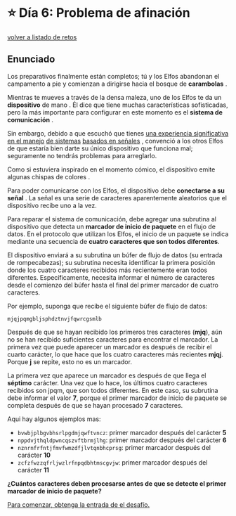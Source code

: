 # ⭐️ Día 6: Problema de afinación
[volver a listado de retos](./../../README.md)

## Enunciado

Los preparativos finalmente están completos; tú y los Elfos abandonan el campamento a pie y comienzan a dirigirse hacia el bosque de **carambolas** .

Mientras te mueves a través de la densa maleza, uno de los Elfos te da un **dispositivo** de mano . Él dice que tiene muchas características sofisticadas, pero la más importante para configurar en este momento es el **sistema de comunicación** .

Sin embargo, debido a que escuchó que tienes [una experiencia significativa](https://adventofcode.com/2016/day/25) [en el manejo](https://adventofcode.com/2019/day/7) [de sistemas](https://adventofcode.com/2021/day/25) [basados en señales](https://adventofcode.com/2019/day/16) , convenció a los otros Elfos de que estaría bien darte su único dispositivo que funciona mal; seguramente no tendrás problemas para arreglarlo.

Como si estuviera inspirado en el momento cómico, el dispositivo emite algunas chispas de colores .

Para poder comunicarse con los Elfos, el dispositivo debe **conectarse a su señal** . La señal es una serie de caracteres aparentemente aleatorios que el dispositivo recibe uno a la vez.

Para reparar el sistema de comunicación, debe agregar una subrutina al dispositivo que detecta un **marcador de inicio de paquete** en el flujo de datos. En el protocolo que utilizan los Elfos, el inicio de un paquete se indica mediante una secuencia de **cuatro caracteres que son todos diferentes**.

El dispositivo enviará a su subrutina un búfer de flujo de datos (su entrada de rompecabezas); su subrutina necesita identificar la primera posición donde los cuatro caracteres recibidos más recientemente eran todos diferentes. Específicamente, necesita informar el número de caracteres desde el comienzo del búfer hasta el final del primer marcador de cuatro caracteres.

Por ejemplo, suponga que recibe el siguiente búfer de flujo de datos:

```
mjqjpqmgbljsphdztnvjfqwrcgsmlb
```

Después de que se hayan recibido los primeros tres caracteres (**mjq**), aún no se han recibido suficientes caracteres para encontrar el marcador. La primera vez que puede aparecer un marcador es después de recibir el cuarto carácter, lo que hace que los cuatro caracteres más recientes **mjqj**. Porque **j** se repite, esto no es un marcador.

La primera vez que aparece un marcador es después de que llega el **séptimo** carácter. Una vez que lo hace, los últimos cuatro caracteres recibidos son jpqm, que son todos diferentes. En este caso, su subrutina debe informar el valor **7**, porque el primer marcador de inicio de paquete se completa después de que se hayan procesado **7** caracteres.

Aqui hay algunos ejemplos mas:

  - `bvwbjplbgvbhsrlpgdmjqwftvncz`: primer marcador después del carácter **5**
  - `nppdvjthqldpwncqszvftbrmjlhg`: primer marcador después del carácter **6**
  - `nznrnfrfntjfmvfwmzdfjlvtqnbhcprsg`: primer marcador después del carácter **10**
  - `zcfzfwzzqfrljwzlrfnpqdbhtmscgvjw`: primer marcador después del carácter **11**

**¿Cuántos caracteres deben procesarse antes de que se detecte el primer marcador de inicio de paquete?**

[Para comenzar, obtenga la entrada de el desafío.](./input.txt)